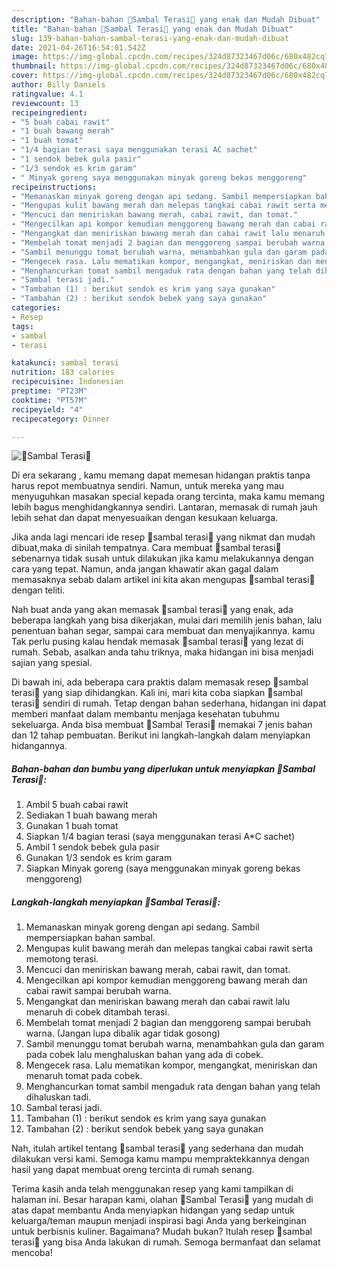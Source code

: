```yaml
---
description: "Bahan-bahan 🌷Sambal Terasi🌷 yang enak dan Mudah Dibuat"
title: "Bahan-bahan 🌷Sambal Terasi🌷 yang enak dan Mudah Dibuat"
slug: 139-bahan-bahan-sambal-terasi-yang-enak-dan-mudah-dibuat
date: 2021-04-26T16:54:01.542Z
image: https://img-global.cpcdn.com/recipes/324d87323467d06c/680x482cq70/🌷sambal-terasi🌷-foto-resep-utama.jpg
thumbnail: https://img-global.cpcdn.com/recipes/324d87323467d06c/680x482cq70/🌷sambal-terasi🌷-foto-resep-utama.jpg
cover: https://img-global.cpcdn.com/recipes/324d87323467d06c/680x482cq70/🌷sambal-terasi🌷-foto-resep-utama.jpg
author: Billy Daniels
ratingvalue: 4.1
reviewcount: 13
recipeingredient:
- "5 buah cabai rawit"
- "1 buah bawang merah"
- "1 buah tomat"
- "1/4 bagian terasi saya menggunakan terasi AC sachet"
- "1 sendok bebek gula pasir"
- "1/3 sendok es krim garam"
- " Minyak goreng saya menggunakan minyak goreng bekas menggoreng"
recipeinstructions:
- "Memanaskan minyak goreng dengan api sedang. Sambil mempersiapkan bahan sambal."
- "Mengupas kulit bawang merah dan melepas tangkai cabai rawit serta memotong terasi."
- "Mencuci dan meniriskan bawang merah, cabai rawit, dan tomat."
- "Mengecilkan api kompor kemudian menggoreng bawang merah dan cabai rawit sampai berubah warna."
- "Mengangkat dan meniriskan bawang merah dan cabai rawit lalu menaruh di cobek ditambah terasi."
- "Membelah tomat menjadi 2 bagian dan menggoreng sampai berubah warna. (Jangan lupa dibalik agar tidak gosong)"
- "Sambil menunggu tomat berubah warna, menambahkan gula dan garam pada cobek lalu menghaluskan bahan yang ada di cobek."
- "Mengecek rasa. Lalu mematikan kompor, mengangkat, meniriskan dan menaruh tomat pada cobek."
- "Menghancurkan tomat sambil mengaduk rata dengan bahan yang telah dihaluskan tadi."
- "Sambal terasi jadi."
- "Tambahan (1) : berikut sendok es krim yang saya gunakan"
- "Tambahan (2) : berikut sendok bebek yang saya gunakan"
categories:
- Resep
tags:
- sambal
- terasi

katakunci: sambal terasi 
nutrition: 183 calories
recipecuisine: Indonesian
preptime: "PT23M"
cooktime: "PT57M"
recipeyield: "4"
recipecategory: Dinner

---
```



![🌷Sambal Terasi🌷](https://img-global.cpcdn.com/recipes/324d87323467d06c/680x482cq70/🌷sambal-terasi🌷-foto-resep-utama.jpg)

Di era  sekarang , kamu memang dapat memesan hidangan praktis tanpa harus repot membuatnya sendiri. Namun, untuk mereka yang mau menyuguhkan masakan special kepada orang tercinta, maka kamu memang lebih bagus menghidangkannya sendiri. Lantaran, memasak di rumah jauh lebih sehat dan dapat menyesuaikan dengan kesukaan keluarga.

Jika anda lagi mencari ide resep 🌷sambal terasi🌷 yang nikmat dan mudah dibuat,maka di sinilah tempatnya. Cara membuat 🌷sambal terasi🌷  sebenarnya tidak susah untuk dilakukan jika kamu melakukannya dengan cara yang tepat. Namun, anda jangan khawatir akan gagal dalam memasaknya 
sebab dalam artikel ini kita akan mengupas 🌷sambal terasi🌷 dengan teliti.  



Nah buat anda yang akan memasak 🌷sambal terasi🌷 yang enak, ada beberapa langkah yang bisa dikerjakan, mulai dari memilih jenis bahan, lalu penentuan bahan segar, sampai cara membuat dan menyajikannya. kamu Tak perlu pusing kalau hendak memasak 🌷sambal terasi🌷 yang lezat di rumah. Sebab, asalkan anda  tahu triknya, maka hidangan ini bisa menjadi sajian yang spesial.

Di bawah ini, ada beberapa cara praktis  dalam memasak resep 🌷sambal terasi🌷 yang siap dihidangkan. Kali ini, mari kita coba siapkan 🌷sambal terasi🌷 sendiri di rumah. Tetap dengan bahan sederhana, hidangan ini dapat memberi manfaat dalam membantu menjaga kesehatan tubuhmu sekeluarga. Anda bisa membuat 🌷Sambal Terasi🌷 memakai 7 jenis bahan dan 12 tahap pembuatan. Berikut ini langkah-langkah dalam menyiapkan hidangannya.

<!--inarticleads1-->

##### Bahan-bahan dan bumbu yang diperlukan untuk menyiapkan 🌷Sambal Terasi🌷:

1. Ambil 5 buah cabai rawit
1. Sediakan 1 buah bawang merah
1. Gunakan 1 buah tomat
1. Siapkan 1/4 bagian terasi (saya menggunakan terasi A*C sachet)
1. Ambil 1 sendok bebek gula pasir
1. Gunakan 1/3 sendok es krim garam
1. Siapkan  Minyak goreng (saya menggunakan minyak goreng bekas menggoreng)




<!--inarticleads2-->

##### Langkah-langkah menyiapkan 🌷Sambal Terasi🌷:

1. Memanaskan minyak goreng dengan api sedang. Sambil mempersiapkan bahan sambal.
1. Mengupas kulit bawang merah dan melepas tangkai cabai rawit serta memotong terasi.
1. Mencuci dan meniriskan bawang merah, cabai rawit, dan tomat.
1. Mengecilkan api kompor kemudian menggoreng bawang merah dan cabai rawit sampai berubah warna.
1. Mengangkat dan meniriskan bawang merah dan cabai rawit lalu menaruh di cobek ditambah terasi.
1. Membelah tomat menjadi 2 bagian dan menggoreng sampai berubah warna. (Jangan lupa dibalik agar tidak gosong)
1. Sambil menunggu tomat berubah warna, menambahkan gula dan garam pada cobek lalu menghaluskan bahan yang ada di cobek.
1. Mengecek rasa. Lalu mematikan kompor, mengangkat, meniriskan dan menaruh tomat pada cobek.
1. Menghancurkan tomat sambil mengaduk rata dengan bahan yang telah dihaluskan tadi.
1. Sambal terasi jadi.
1. Tambahan (1) : berikut sendok es krim yang saya gunakan
1. Tambahan (2) : berikut sendok bebek yang saya gunakan




Nah, itulah artikel tentang  🌷sambal terasi🌷  yang sederhana dan mudah dilakukan versi kami. Semoga kamu mampu mempraktekkannya dengan hasil yang dapat membuat oreng tercinta di rumah senang. 

Terima kasih anda telah menggunakan resep yang kami tampilkan di halaman ini. Besar harapan kami, olahan  🌷Sambal Terasi🌷 yang mudah di atas dapat membantu Anda menyiapkan hidangan yang sedap untuk keluarga/teman maupun menjadi inspirasi bagi Anda yang berkeinginan untuk berbisnis kuliner. Bagaimana? Mudah bukan? Itulah resep 🌷sambal terasi🌷 yang bisa Anda lakukan di rumah. Semoga bermanfaat dan selamat mencoba!

